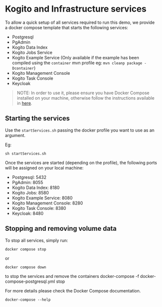 # Kogito and Infrastructure services

To allow a quick setup of all services required to run this demo, we provide a docker compose template that starts the following services:
- Postgresql
- PgAdmin
- Kogito Data Index
- Kogito Jobs Service
- Kogito Example Service (Only available if the example has been compiled using the `container` mvn profile eg: ```mvn cleanp package -Dcontainer```)
- Kogito Management Console
- Kogito Task Console
- Keycloak

> NOTE: In order to use it, please ensure you have Docker Compose installed on your machine, otherwise follow the instructions available
in [here](https://docs.docker.com/compose/install/).

## Starting the services

Use the `startServices.sh` passing the docker profile you want to use as an argument.

Eg:
```shell
sh startServices.sh
```

Once the services are started (depending on the profile), the following ports will be assigned on your local machine:
- Postgresql: 5432
- PgAdmin: 8055
- Kogito Data Index: 8180
- Kogito Jobs: 8580
- Kogito Example Service: 8080
- Kogito Management Console: 8280
- Kogito Task Console: 8380
- Keycloak: 8480

## Stopping and removing volume data

To stop all services, simply run:

```shell
docker compose stop
```
or 

```shell
docker compose down 
```
to stop the services and remove the containers
docker-compose -f docker-compose-postgresql.yml stop

For more details please check the Docker Compose documentation.

```shell
docker-compose --help
```
